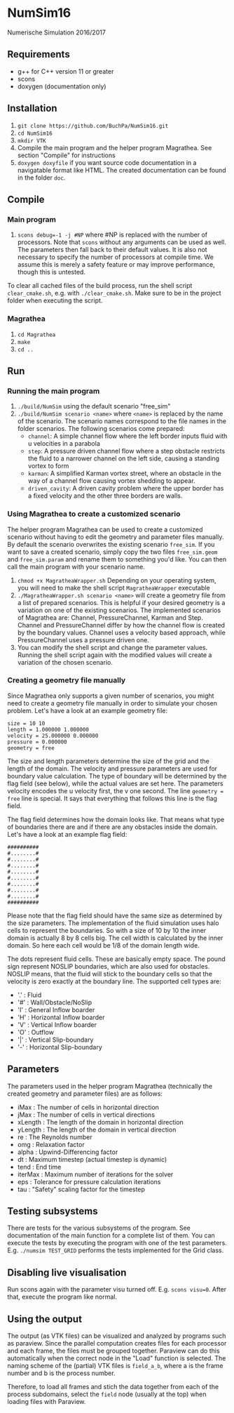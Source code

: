 # NumSim16
Numerische Simulation 2016/2017

## Requirements
* g++ for C++ version 11 or greater
* scons
* doxygen (documentation only)

## Installation
1. ```git clone https://github.com/BuchPa/NumSim16.git```
2. ```cd NumSim16```
3. ```mkdir VTK```
4. Compile the main program and the helper program Magrathea. See section "Compile" for instructions
5. ```doxygen doxyfile``` if you want source code documentation in a navigatable format like HTML. The created documentation can be found in the folder ```doc```.

## Compile
### Main program
1. ```scons debug=-1 -j #NP``` where #NP is replaced with the number of processors. Note that ```scons``` without any arguments can be used as well. The parameters then fall back to their default values. It is also not necessary to specify the number of processors at compile time. We assume this is merely a safety feature or may improve performance, though this is untested.

To clear all cached files of the build process, run the shell script ```clear_cmake.sh```, e.g. with ```./clear_cmake.sh```. Make sure to be in the project folder when executing the script.

### Magrathea
1. ```cd Magrathea```
2. ```make```
3. ```cd ..```

## Run
### Running the main program
1. ```./build/NumSim``` using the default scenario "free_sim"
2. ```./build/NumSim scenario <name>``` where ```<name>``` is replaced by the name of the scenario. The scenario names correspond to the file names in the folder scenarios. The following scenarios come prepared:
    * ```channel```: A simple channel flow where the left border inputs fluid with u velocities in a parabola
    * ```step```: A pressure driven channel flow where a step obstacle restricts the fluid to a narrower channel
        on the left side, causing a standing vortex to form
    * ```karman```: A simplified Karman vortex street, where an obstacle in the way of a channel flow causing vortex
        shedding to appear.
    * ```driven_cavity```: A driven cavity problem where the upper border has a fixed velocity and the other three
        borders are walls.

### Using Magrathea to create a customized scenario
The helper program Magrathea can be used to create a customized scenario without having to edit the geometry and parameter files manually. By default the scenario overwrites the existing scenario ```free_sim```. If you want to save a created scenario, simply copy the two files ```free_sim.geom``` and ```free_sim.param``` and rename them to something you'd like. You can then call the main program with your scenario name.

1. ```chmod +x MagratheaWrapper.sh``` Depending on your operating system, you will need to make the shell script ```MagratheaWrapper``` executable
2. ```./MagratheaWrapper.sh scenario <name>``` will create a geometry file from a list of prepared scenarios. This is helpful if your desired geometry is a variation on one of the existing scenarios. The implemented scenarios of Magrathea are: Channel, PressureChannel, Karman and Step. Channel and PressureChannel differ by how the channel flow is created by the boundary values. Channel uses a velocity based approach, while PressureChannel uses a pressure driven one.
3. You can modify the shell script and change the parameter values. Running the shell script again with the modified values will create a variation of the chosen scenario.

### Creating a geometry file manually
Since Magrathea only supports a given number of scenarios, you might need to create a geometry file manually in order to simulate your chosen problem. Let's have a look at an example geometry file:

```
size = 10 10
length = 1.000000 1.000000
velocity = 25.000000 0.000000
pressure = 0.000000
geometry = free
```

The size and length parameters determine the size of the grid and the length of the domain. The velocity and pressure parameters are used for boundary value calculation. The type of boundary will be determined by the flag field (see below), while the actual values are set here. The parameters velocity encodes the u velocity first, the v one second. The line ```geometry = free``` line is special. It says that everything that follows this line is the flag field.

The flag field determines how the domain looks like. That means what type of boundaries there are and if there are any obstacles inside the domain. Let's have a look at an example flag field:

```
##########
#........#
#........#
#........#
#........#
#........#
#........#
#........#
#........#
##########
```

Please note that the flag field should have the same size as determined by the size parameters. The implementation of the fluid simulation uses halo cells to represent the boundaries. So with a size of 10 by 10 the inner domain is actually 8 by 8 cells big. The cell width is calculated by the inner domain. So here each cell would be 1/8 of the domain length wide.

The dots represent fluid cells. These are basically empty space. The pound sign represent NOSLIP boundaries, which are also used for obstacles. NOSLIP means, that the fluid will stick to the boundary cells so that the velocity is zero exactly at the boundary line. The supported cell types are:
* '.' : Fluid
* '#' : Wall/Obstacle/NoSlip
* 'I' : General Inflow boarder
* 'H' : Horizontal Inflow boarder
* 'V' : Vertical Inflow boarder
* 'O' : Outflow
* '|' : Vertical Slip-boundary
* '-' : Horizontal Slip-boundary

## Parameters
The parameters used in the helper program Magrathea (technically the created geometry and parameter files) are as follows:
* iMax : The number of cells in horizontal direction
* jMax : The number of cells in vertical directions
* xLength : The length of the domain in horizontal direction
* yLength : The length of the domain in vertical direction
* re : The Reynolds number
* omg : Relaxation factor
* alpha : Upwind-Differencing factor
* dt : Maximum timestep (actual timestep is dynamic)
* tend : End time
* iterMax : Maximum number of iterations for the solver
* eps : Tolerance for pressure calculation iterations
* tau : "Safety" scaling factor for the timestep

## Testing subsystems
There are tests for the various subsystems of the program. See documentation of the main function for a complete list of them. You can execute the tests by executing the program with one of the test parameters. E.g. ```./numsim TEST_GRID``` performs the tests implemented for the Grid class.

## Disabling live visualisation
Run scons again with the parameter visu turned off. E.g. ```scons visu=0```. After that, execute the program like normal.

## Using the output
The output (as VTK files) can be visualized and analyzed by programs such as paraview. Since the parallel computation creates files for each processor and each frame, the files must be grouped together. Paraview can do this automatically when the correct node in the "Load" function is selected. The naming scheme of the (partial) VTK files is ```field_a_b```, where a is the frame number and b is the process number.

Therefore, to load all frames and stich the data together from each of the process subdomains, select the ```field``` node (usually at the top) when loading files with Paraview.
